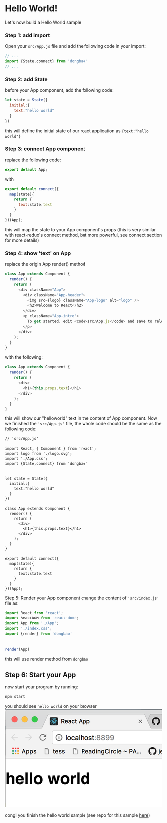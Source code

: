 # Hello World!

Let's now build a Hello World sample

### Step 1: add import
Open your ```src/App.js``` file and add the following code in your import:

```javascript
// ...
import {State,connect} from 'dongbao'
// ...
```


### Step 2: add State
before your App component, add the following code:
```javascript
let state = State({
  initial:{
    text:"hello world"
  }
})

```
this will define the initial state of our react application as ```{text:"hello world"}```

### Step 3: connect App component
replace the following code: 
```javascript
export default App;
```
with
```javascript
export default connect({
  map(state){
    return {
      text:state.text
    }
  }
})(App);
```
this will map the state to your App component's props (this is very 
similar with react-redux's connect method, but more powerful,
see connect section for more details)


### Step 4: show 'text' on App
replace the origin App render() method
```javascript
class App extends Component {
  render() {
    return (
      <div className="App">
        <div className="App-header">
          <img src={logo} className="App-logo" alt="logo" />
          <h2>Welcome to React</h2>
        </div>
        <p className="App-intro">
          To get started, edit <code>src/App.js</code> and save to reload.
        </p>
      </div>
    );
  }
}
```

with the following:
```javascript
class App extends Component {
  render() {
    return (
      <div>
        <h1>{this.props.text}</h1>
      </div>
    );
  }
}
```

this will show our "helloworld" text in the content of App component.
Now we finished the ```'src/App.js'``` file, the whole code should be the same as the following code:
```
// 'src/App.js'

import React, { Component } from 'react';
import logo from './logo.svg';
import './App.css';
import {State,connect} from 'dongbao'


let state = State({
  initial:{
    text:"hello world"
  }
})

class App extends Component {
  render() {
    return (
      <div>
        <h1>{this.props.text}</h1>
      </div>
    );
  }
}

export default connect({
  map(state){
    return {
      text:state.text
    }
  }
})(App);

```

Step 5: Render your App component
change the content of ```'src/index.js'``` file as:
```javascript
import React from 'react';
import ReactDOM from 'react-dom';
import App from './App';
import './index.css';
import {render} from 'dongbao'


render(App)
```
this will use render method from ```dongbao``` 

## Step 6: Start your App

now start your program by running:
```bash
npm start
```

you should see ```hello world``` on your browser
![](../../img/introduction/hello-world/hello-world.png)


cong! you finish the hello world sample (see repo for this sample [here](https://github.com/qweasd1/dongbao-doc/tree/master/samples/hello-word))

